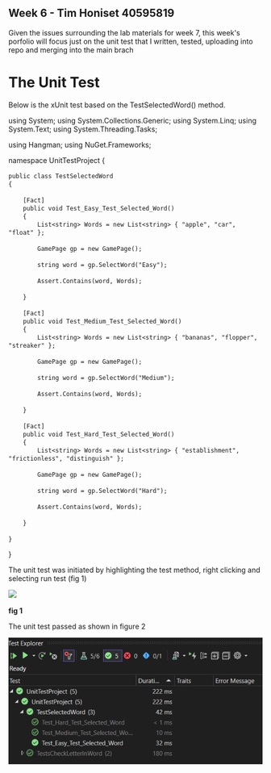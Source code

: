 ## Week 6 - Tim Honiset 40595819

Given the issues surrounding the lab materials for week 7, this week's porfolio will focus just on the unit test that I written, tested, uploading into repo and merging into the main brach

# The Unit Test

Below is the xUnit test based on the TestSelectedWord() method.

using System;
using System.Collections.Generic;
using System.Linq;
using System.Text;
using System.Threading.Tasks;

using Hangman;
using NuGet.Frameworks;

namespace UnitTestProject
{
   
    public class TestSelectedWord
    {

        [Fact]
        public void Test_Easy_Test_Selected_Word()
        {
            List<string> Words = new List<string> { "apple", "car", "float" };

            GamePage gp = new GamePage();

            string word = gp.SelectWord("Easy");

            Assert.Contains(word, Words);   
            
        }

        [Fact]
        public void Test_Medium_Test_Selected_Word()
        {
            List<string> Words = new List<string> { "bananas", "flopper", "streaker" };

            GamePage gp = new GamePage();

            string word = gp.SelectWord("Medium");

            Assert.Contains(word, Words);

        }

        [Fact]
        public void Test_Hard_Test_Selected_Word()
        {
            List<string> Words = new List<string> { "establishment", "frictionless", "distinguish" };

            GamePage gp = new GamePage();

            string word = gp.SelectWord("Hard");

            Assert.Contains(word, Words);

        }

    }
}


The unit test was initiated by highlighting the test method, right clicking and selecting run test (fig 1)

![](/images/vs-run-unit-tets.png "")

**fig 1**

The unit test passed as shown in figure 2

![](/images/vs-tets-passed.png "")
